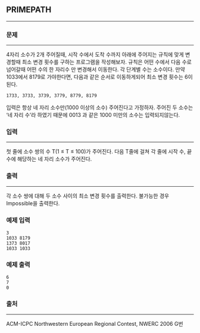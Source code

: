 ## PRIMEPATH
***
### 문제
***
4자리 소수가 2개 주어질때, 시작 수에서 도착 수까지 아래에 주어지는 규칙에 맞게 변경할때 최소 변경 횟수를 구하는 프로그램을 작성해보자. 규칙은 어떤 수에서 다음 수로 넘어갈때 어떤 수의 한 자리수 만 변경해서 이동한다. 각 단계별 수는 소수이다. 만약 1033에서 8179로 가야한다면, 다음과 같은 순서로 이동하게되어 최소 변경 횟수는 6이된다.

```
1733, 3733, 3739, 3779, 8779, 8179
```
입력은 항상 네 자리 소수만(1000 이상의 소수) 주어진다고 가정하자. 주어진 두 소수는 ‘네 자리 수’라 하였기 때문에 0013 과 같은 1000 미만의 소수는 입력되지않는다.

### 입력
***
첫 줄에 소수 쌍의 수 T(1 ≤ T ≤ 100)가 주어진다. 다음 T줄에 걸쳐 각 줄에 시작 수, 끝 수에 해당하는 네 자리 소수가 주어진다.

 
 

### 출력
***
각 소수 쌍에 대해 두 소수 사이의 최소 변경 횟수를 출력한다. 불가능한 경우 Impossible을 출력한다.


### 예제 입력
```
3
1033 8179
1373 8017
1033 1033
```
### 예제 출력
```
6
7
0
```

### 출처
***
ACM-ICPC Northwestern European Regional Contest, NWERC 2006 G번  